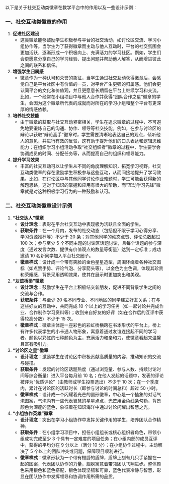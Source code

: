 以下是关于社交互动类徽章在教学平台中的作用以及一些设计示例：

### 一、社交互动类徽章的作用

1. **促进社区建设**
   - 这类徽章能够鼓励学生积极参与平台的社交活动，如讨论区交流、学习小组协作等。当学生为了获得徽章而主动与他人互动时，平台的社交氛围会更加活跃，逐渐形成一个积极向上、充满活力的学习社区。例如，学生们会更愿意分享自己的学习经验、提出问题并帮助他人解答，从而增进彼此之间的联系和信任。
2. **增强学生归属感**
   - 徽章作为一种认可和荣誉的象征，当学生通过社交互动获得徽章后，会感觉自己是平台社区中有价值的一员，对平台产生更强的归属感。他们会更认同平台的文化和价值观，并且更愿意长期留在平台上继续学习和交流。比如，一个经常在小组项目中与他人合作并获得“团队合作之星”徽章的学生，会因为这个徽章所代表的成就而对所在的学习小组和整个平台有更深厚的情感依赖。
3. **培养社交技能**
   - 由于徽章的获取与社交互动紧密相关，学生在追求徽章的过程中，不可避免地要锻炼自己的沟通、协作、领导等社交技能。例如，在参与讨论区的辩论以获取“辩论高手”徽章时，学生需要清晰地表达自己的观点，倾听他人的意见，并进行有效的反驳，这有助于提升他们的口头表达和逻辑思维能力；在组织学习小组活动争取“社交组织者”徽章的过程中，学生要学会协调成员的时间、分配任务等，从而提高自己的组织和领导能力。
4. **提升学习效果**
   - 丰富的社交互动可以让学生从不同的角度理解知识，拓宽学习视野。社交互动类徽章的存在激励学生积极参与这些互动，从而间接地提升了学习效果。比如，在讨论区中与其他同学讨论作业难题时，学生可能会获得新的解题思路，这对于知识的掌握和应用有很大的帮助，而“互动学习先锋”徽章就是对这种积极学习行为的一种鼓励和认可。

### 二、社交互动类徽章设计示例

1. **“社交达人”徽章**
   - **设计理念**：表彰在平台社交互动中表现极为活跃且全面的学生。
   - **获取条件**：在一个月内，发布的社交动态（包括但不限于学习心得分享、学习资源推荐等）不少于 20 条；对其他同学的动态点赞、评论总数超过 100 次；参与至少 5 个不同主题的讨论区话题讨论，且每个话题的参与深度（通过发言次数、提供有价值观点的数量等衡量）达到一定标准；成功邀请 10 名新同学加入平台社交圈子。
   - **徽章样式**：设计成一个带有笑脸的金色星星造型，周围环绕着各种社交图标（如点赞手势、评论气泡、分享箭头等），以金色为主色调，体现其珍贵和荣耀感，背景采用透明效果，使其在展示时更加突出和美观。
2. **“友谊桥梁”徽章**
   - **设计理念**：鼓励学生在平台上积极结交新朋友，促进不同背景学生之间的交流与合作。
   - **获取条件**：与至少 20 名不同专业、不同地区的同学建立好友关系；在与这些好友的互动中，共同完成 10 个以上的学习任务（如一起讨论并完成作业、合作制作学习资料等）；收到来自好友的好评（如在合作后的互评中获得较高分数）不少于 15 次。
   - **徽章样式**：徽章主体是一座彩色的彩虹桥横跨在书本形状的平台上，桥上有许多代表学生的小卡通人物形象，寓意着通过友谊连接起不同的学习者。颜色以彩虹的七种颜色为主，充满活力和亲和力，使徽章看起来温馨且富有吸引力。
3. **“讨论区之星”徽章**
   - **设计理念**：激励学生在讨论区中积极贡献高质量的内容，推动知识的交流与碰撞。
   - **获取条件**：发起的讨论区话题热度（通过浏览量、参与人数、持续讨论时间等综合衡量）进入平台每月前 10 名；在他人发起的话题中，发表的评论被评为“优质评论”（由教师或学生投票选出）不少于 10 次；在一个季度内，累计在讨论区的活跃时长（即参与讨论的时间总和）超过 50 小时。
   - **徽章样式**：设计成一个闪耀着光芒的圆形徽章，中心是一个抽象的对话气泡图案，气泡内有一些代表智慧的星星点点，光芒用金色线条勾勒，背景颜色为深邃的蓝色，象征着在知识海洋中通过讨论闪耀出智慧之光。
4. **“小组协作英雄”徽章**
   - **设计理念**：突出在学习小组协作中发挥关键作用的学生，培养团队合作精神。
   - **获取条件**：在小组学习项目中，担任小组组长或核心组织者角色，带领小组成功完成至少 3 个具有一定难度的项目任务；在小组内部的成员互评中，获得的平均分在 9 分以上（满分 10 分）；在小组协作过程中，主动解决了 5 个以上的团队冲突或问题，保障项目顺利进行。
   - **徽章样式**：徽章形状为一个带有翅膀的盾牌，盾牌上刻有几只手紧握在一起的图案，代表团队协作的力量，翅膀寓意着带领团队飞翔进步。整体颜色采用银色和蓝色搭配，银色体现坚韧和可靠，蓝色代表冷静与智慧，彰显在团队协作中发挥领导和协调作用所需的品质。 